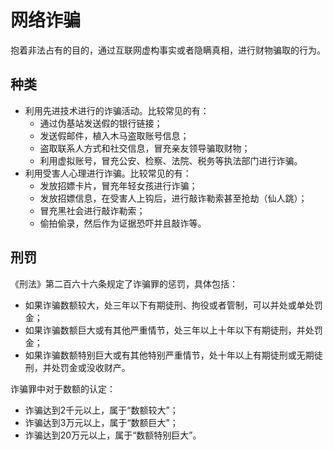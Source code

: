 # 网络诈骗

抱着非法占有的目的，通过互联网虚构事实或者隐瞒真相，进行财物骗取的行为。

## 种类

* 利用先进技术进行的诈骗活动。比较常见的有：
  * 通过伪基站发送假的银行链接；
  * 发送假邮件，植入木马盗取账号信息；
  * 盗取联系人方式和社交信息，冒充亲友领导骗取财物；
  * 利用虚拟账号，冒充公安、检察、法院、税务等执法部门进行诈骗。
* 利用受害人心理进行诈骗。比较常见的有：
  * 发放招嫖卡片，冒充年轻女孩进行诈骗；
  * 发放招嫖信息，在受害人上钩后，进行敲诈勒索甚至抢劫（仙人跳）；
  * 冒充黑社会进行敲诈勒索；
  * 偷拍偷录，然后作为证据恐吓并且敲诈等。

## 刑罚

《刑法》第二百六十六条规定了诈骗罪的惩罚，具体包括：

* 如果诈骗数额较大，处三年以下有期徒刑、拘役或者管制，可以并处或单处罚金；
* 如果诈骗数额巨大或有其他严重情节，处三年以上十年以下有期徒刑，并处罚金；
* 如果诈骗数额特别巨大或有其他特别严重情节，处十年以上有期徒刑或无期徒刑，并处罚金或没收财产。

诈骗罪中对于数额的认定：

* 诈骗达到2千元以上，属于“数额较大”；
* 诈骗达到3万元以上，属于“数额巨大”；
* 诈骗达到20万元以上，属于“数额特别巨大”。

